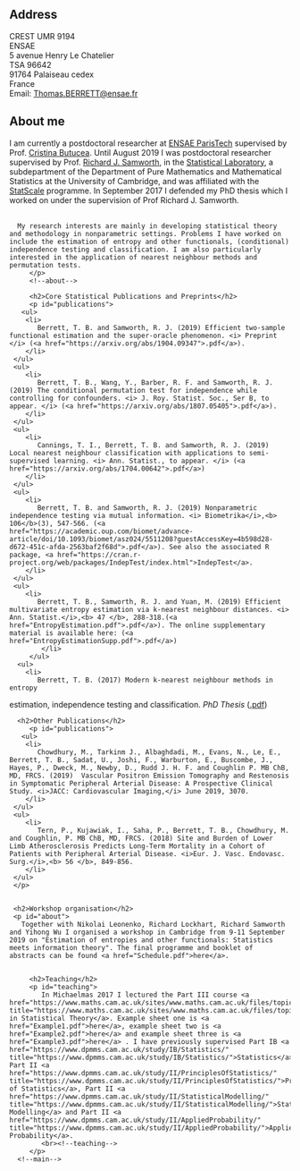 <html xmlns="http://www.w3.org/1999/xhtml" lang="en-GB">
   <head>
      <title>Thomas Berrett</title>
      <link rel="stylesheet" href="http://www.statslab.cam.ac.uk/~tbb26/style.css">
   </head>
   <body>
	<h2>Address</h2>
      <!-- contact -->
      <div id="contact">
         <p>
            CREST UMR 9194 <br>
            ENSAE <br>
            5 avenue Henry Le Chatelier <br>
            TSA 96642<br>
	    91764 Palaiseau cedex<br>
	    France<br>
            Email: <a href="mailto:Thomas.BERRETT@ensae.fr" title="mailto:Thomas.BERRETT@ensae.fr">Thomas.BERRETT@ensae.fr</a>
         </p>
      <div style="clear: both;" id="main">
         <h2>About me</h2>
         <p id="about">
           I am currently a postdoctoral researcher at <a href="https://www.ensae.fr/en/">ENSAE ParisTech</a> supervised by Prof. <a href="www.crest.fr/pagesperso.php?user=3096/">Cristina Butucea</a>. Until August 2019 I was postdoctoral researcher supervised by Prof. <a href="https://www.statslab.cam.ac.uk/~rjs57/">Richard J. Samworth</a>, in the <a href="http://www.statslab.cam.ac.uk/" title="http://www.statslab.cam.ac.uk/">Statistical Laboratory</a>, a subdepartment of the Department of Pure Mathematics and Mathematical Statistics at the University of Cambridge, and was affiliated with the <a href="https://www.statscale.org/" title="https://www.statscale.org">StatScale</a> programme. In September 2017 I defended my PhD thesis which I worked on under the supervision of Prof Richard J. Samworth. <br><br/>

	  My research interests are mainly in developing statistical theory and methodology in nonparametric settings. Problems I have worked on include the estimation of entropy and other functionals, (conditional) independence testing and classification. I am also particularly interested in the application of nearest neighbour methods and permutation tests.
         </p>
         <!--about-->

         <h2>Core Statistical Publications and Preprints</h2>
         <p id="publications">
	   <ul>
	    <li>
	       Berrett, T. B. and Samworth, R. J. (2019) Efficient two-sample functional estimation and the super-oracle phenomenon. <i> Preprint </i> (<a href="https://arxiv.org/abs/1904.09347">.pdf</a>).
	    </li>
	 </ul>
	 <ul>
	    <li>
	       Berrett, T. B., Wang, Y., Barber, R. F. and Samworth, R. J. (2019) The conditional permutation test for independence while controlling for confounders. <i> J. Roy. Statist. Soc., Ser B, to appear. </i> (<a href="https://arxiv.org/abs/1807.05405">.pdf</a>).
	    </li>
	 </ul>
	 <ul>
	    <li>
	       Cannings, T. I., Berrett, T. B. and Samworth, R. J. (2019) Local nearest neighbour classification with applications to semi-supervised learning. <i> Ann. Statist., to appear. </i> (<a href="https://arxiv.org/abs/1704.00642">.pdf</a>)
	    </li>
	 </ul>
	 <ul>
	    <li>
	       Berrett, T. B. and Samworth, R. J. (2019) Nonparametric independence testing via mutual information. <i> Biometrika</i>,<b> 106</b>(3), 547-566. (<a href="https://academic.oup.com/biomet/advance-article/doi/10.1093/biomet/asz024/5511208?guestAccessKey=4b598d28-d672-451c-afda-2563baf2f68d">.pdf</a>). See also the associated R package, <a href="https://cran.r-project.org/web/packages/IndepTest/index.html">IndepTest</a>.
	    </li>
	 </ul>
	 <ul>
	    <li>
	       Berrett, T. B., Samworth, R. J. and Yuan, M. (2019) Efficient multivariate entropy estimation via k-nearest neighbour distances. <i> Ann. Statist.</i>,<b> 47 </b>, 288-318.(<a href="EntropyEstimation.pdf">.pdf</a>). The online supplementary material is available here: (<a href="EntropyEstimationSupp.pdf">.pdf</a>)
            </li>
         </ul>
	  <ul>
	    <li>
	       Berrett, T. B. (2017) Modern k-nearest neighbour methods in entropy
estimation, independence testing and classification. <i> PhD Thesis </i> (<a href="thesis.pdf">.pdf</a>)
	    </li>
	 </ul>
         </p>

	  <h2>Other Publications</h2>
         <p id="publications">
	   <ul>
	    <li>
	       Chowdhury, M., Tarkinm J., Albaghdadi, M., Evans, N., Le, E., Berrett, T. B., Sadat, U., Joshi, F., Warburton, E., Buscombe, J., Hayes, P., Dweck, M., Newby, D., Rudd J. H. F. and Coughlin P. MB ChB, MD, FRCS. (2019)  Vascular Positron Emission Tomography and Restenosis in Symptomatic Peripheral Arterial Disease: A Prospective Clinical Study. <i>JACC: Cardiovascular Imaging,</i> June 2019, 3070.
	    </li>
	 </ul>
	 <ul>
	    <li>
	       Tern, P., Kujawiak, I., Saha, P., Berrett, T. B., Chowdhury, M. and Coughlin, P. MB ChB, MD, FRCS. (2018) Site and Burden of Lower Limb Atherosclerosis Predicts Long-Term Mortality in a Cohort of Patients with Peripheral Arterial Disease. <i>Eur. J. Vasc. Endovasc. Surg.</i>,<b> 56 </b>, 849-856.
	    </li>
	 </ul>
	 </p>


 	 <h2>Workshop organisation</h2>
	 <p id="about">
	   Together with Nikolai Leonenko, Richard Lockhart, Richard Samworth and Yihong Wu I organised a workshop in Cambridge from 9-11 September 2019 on "Estimation of entropies and other functionals: Statistics meets information theory". The final programme and booklet of abstracts can be found <a href="Schedule.pdf">here</a>.
	 
	 
         <h2>Teaching</h2>
         <p id="teaching">
            In Michaelmas 2017 I lectured the Part III course <a href="https://www.maths.cam.ac.uk/sites/www.maths.cam.ac.uk/files/topicsinstatisticaltheory_berrett.pdf" title="https://www.maths.cam.ac.uk/sites/www.maths.cam.ac.uk/files/topicsinstatisticaltheory_berrett.pdf">Topics in Statistical Theory</a>. Example sheet one is <a href="Example1.pdf">here</a>, example sheet two is <a href="Example2.pdf">here</a> and example sheet three is <a href="Example3.pdf">here</a> . I have previously supervised Part IB <a href="https://www.dpmms.cam.ac.uk/study/IB/Statistics/" title="https://www.dpmms.cam.ac.uk/study/IB/Statistics/">Statistics</a>, Part II <a href="https://www.dpmms.cam.ac.uk/study/II/PrinciplesOfStatistics/" title="https://www.dpmms.cam.ac.uk/study/II/PrinciplesOfStatistics/">Principles of Statistics</a>, Part II <a href="https://www.dpmms.cam.ac.uk/study/II/StatisticalModelling/" title="https://www.dpmms.cam.ac.uk/study/II/StatisticalModelling/">Statistical Modelling</a> and Part II <a href="https://www.dpmms.cam.ac.uk/study/II/AppliedProbability/" title="https://www.dpmms.cam.ac.uk/study/II/AppliedProbability/">Applied Probability</a>.
            <br><!--teaching-->
         </p>
      <!--main-->
